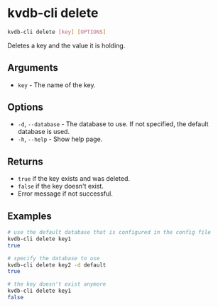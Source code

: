 # kvdb-cli delete

```sh
kvdb-cli delete [key] [OPTIONS]
```

Deletes a key and the value it is holding.

## Arguments

- `key` - The name of the key.

## Options

- `-d`, `--database` - The database to use. If not specified, the default database is used.
- `-h`, `--help` - Show help page.

## Returns

- `true` if the key exists and was deleted.
- `false` if the key doesn't exist.
- Error message if not successful.

## Examples

```sh
# use the default database that is configured in the config file
kvdb-cli delete key1
true

# specify the database to use
kvdb-cli delete key2 -d default
true

# the key doesn't exist anymore
kvdb-cli delete key1
false
```